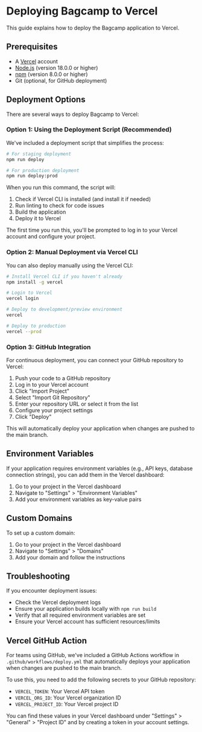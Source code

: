 # Deploying Bagcamp to Vercel

This guide explains how to deploy the Bagcamp application to Vercel.

## Prerequisites

- A [Vercel](https://vercel.com) account
- [Node.js](https://nodejs.org) (version 18.0.0 or higher)
- [npm](https://www.npmjs.com/) (version 8.0.0 or higher)
- Git (optional, for GitHub deployment)

## Deployment Options

There are several ways to deploy Bagcamp to Vercel:

### Option 1: Using the Deployment Script (Recommended)

We've included a deployment script that simplifies the process:

```bash
# For staging deployment
npm run deploy

# For production deployment
npm run deploy:prod
```

When you run this command, the script will:
1. Check if Vercel CLI is installed (and install it if needed)
2. Run linting to check for code issues
3. Build the application
4. Deploy it to Vercel

The first time you run this, you'll be prompted to log in to your Vercel account and configure your project.

### Option 2: Manual Deployment via Vercel CLI

You can also deploy manually using the Vercel CLI:

```bash
# Install Vercel CLI if you haven't already
npm install -g vercel

# Login to Vercel
vercel login

# Deploy to development/preview environment
vercel

# Deploy to production
vercel --prod
```

### Option 3: GitHub Integration

For continuous deployment, you can connect your GitHub repository to Vercel:

1. Push your code to a GitHub repository
2. Log in to your Vercel account
3. Click "Import Project" 
4. Select "Import Git Repository"
5. Enter your repository URL or select it from the list
6. Configure your project settings
7. Click "Deploy"

This will automatically deploy your application when changes are pushed to the main branch.

## Environment Variables

If your application requires environment variables (e.g., API keys, database connection strings), you can add them in the Vercel dashboard:

1. Go to your project in the Vercel dashboard
2. Navigate to "Settings" > "Environment Variables"
3. Add your environment variables as key-value pairs

## Custom Domains

To set up a custom domain:

1. Go to your project in the Vercel dashboard
2. Navigate to "Settings" > "Domains"
3. Add your domain and follow the instructions

## Troubleshooting

If you encounter deployment issues:

- Check the Vercel deployment logs
- Ensure your application builds locally with `npm run build`
- Verify that all required environment variables are set
- Ensure your Vercel account has sufficient resources/limits

## Vercel GitHub Action

For teams using GitHub, we've included a GitHub Actions workflow in `.github/workflows/deploy.yml` that automatically deploys your application when changes are pushed to the main branch.

To use this, you need to add the following secrets to your GitHub repository:

- `VERCEL_TOKEN`: Your Vercel API token
- `VERCEL_ORG_ID`: Your Vercel organization ID
- `VERCEL_PROJECT_ID`: Your Vercel project ID

You can find these values in your Vercel dashboard under "Settings" > "General" > "Project ID" and by creating a token in your account settings. 
